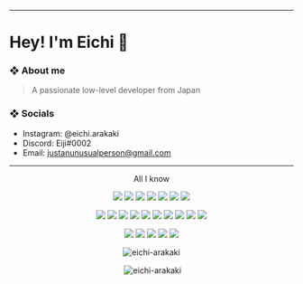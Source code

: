 ***
<h1 align="left">Hey! I'm Eichi 👋</h1>

### ❖ About me
> A passionate low-level developer from Japan

### ❖ Socials
- Instagram: @eichi.arakaki
- Discord: Eiji#0002
- Email: justanunusualperson@gmail.com

---
<p align="center"> All I know </p>
<p align="center"> 
 <img src="https://img.shields.io/badge/C-00599C?style=for-the-badge&logo=c&logoColor=white"/>
 <img src="https://img.shields.io/badge/C%2B%2B-00599C?style=for-the-badge&logo=c%2B%2B&logoColor=white"/>
 <img src="https://img.shields.io/badge/Go-00ADD8?style=for-the-badge&logo=go&logoColor=white"/>
 <img src="https://img.shields.io/badge/Haskell-5D4F85?style=for-the-badge&logo=haskell&logoColor=white"/>
 <img src="https://img.shields.io/badge/Rust-black?style=for-the-badge&logo=rust&logoColor=#E57324"/>
 <img src="https://img.shields.io/badge/Python-FFD43B?style=for-the-badge&logo=python&logoColor=darkgreen"/>
 <img src="https://img.shields.io/badge/JavaScript-323330?style=for-the-badge&logo=javascript&logoColor=F7DF1E"/>
<p align="center"> 
 <img src="https://img.shields.io/badge/WebAssembly-654FF0?style=for-the-badge&logo=WebAssembly&logoColor=white"/>
 <img src="https://img.shields.io/badge/Numpy-777BB4?style=for-the-badge&logo=numpy&logoColor=white"/>
 <img src="https://img.shields.io/badge/Pandas-2C2D72?style=for-the-badge&logo=pandas&logoColor=white"/> 
 <img src="https://img.shields.io/badge/HTML5-E34F26?style=for-the-badge&logo=html5&logoColor=white"/>
 <img src="https://img.shields.io/badge/CSS3-1572B6?style=for-the-badge&logo=css3&logoColor=white"/>
 <img src="https://img.shields.io/badge/Sass-CC6699?style=for-the-badge&logo=sass&logoColor=white"/>
 <img src="https://img.shields.io/badge/json-5E5C5C?style=for-the-badge&logo=json&logoColor=white"/>
 <img src="https://img.shields.io/badge/TensorFlow-FF6F00?style=for-the-badge&logo=tensorflow&logoColor=white"/>
 <img src="https://img.shields.io/badge/MySQL-005C84?style=for-the-badge&logo=mysql&logoColor=white"/>
 <img src="https://img.shields.io/badge/Docker-2CA5E0?style=for-the-badge&logo=docker&logoColor=white"/>
<p align="center"> 
 <img src="https://img.shields.io/badge/Windows-0078D6?style=for-the-badge&logo=windows&logoColor=white"/>
 <img src="https://img.shields.io/badge/Linux-FCC624?style=for-the-badge&logo=linux&logoColor=black"/>
 <img src="https://img.shields.io/badge/Zorin%20OS-0CC1F3?style=for-the-badge&logo=zorin&logoColor=white"/>
 <img src="https://img.shields.io/badge/manjaro-35BF5C?style=for-the-badge&logo=manjaro&logoColor=white"/>
 <img src="https://img.shields.io/badge/Arch_Linux-1793D1?style=for-the-badge&logo=arch-linux&logoColor=white"/>
</p>



<p align="center"> <img align="center" src="https://github-readme-stats.vercel.app/api/top-langs?username=eichi-arakaki&show_icons=true&title_color=ffffff&text_color=ffffff&bg_color=0d1219&hide_border=true&locale=en&layout=compact" alt="eichi-arakaki" /></p>

<p align="center"> &nbsp;<img align="center" src="https://github-readme-stats.vercel.app/api?username=eichi-arakaki&show_icons=true&title_color=ffffff&text_color=ffffff&bg_color=0d1219&hide_border=true&locale=en" alt="eichi-arakaki" /></p>
